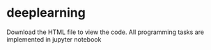 # deeplearning
Download the HTML file to view the code. 
All programming tasks are implemented in jupyter notebook
